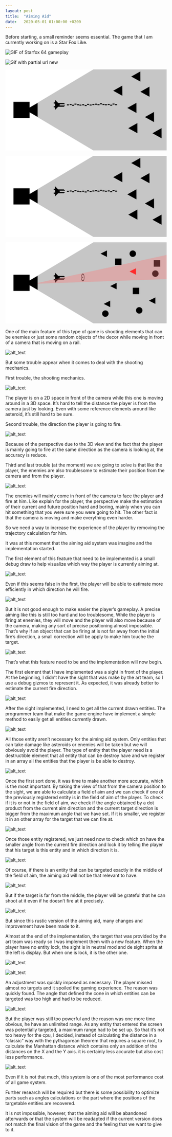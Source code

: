 ```yaml
---
layout: post
title:  "Aiming Aid"
date:   2020-05-01 01:00:00 +0200
---
```


Before starting, a small reminder seems essential. The game that I am currently working on is a Star Fox Like. 

![GIF of Starfox 64 gameplay](../data/gifs/starfox_64.gif "starfox 64 gif")


![Gif with partial url new](assets/data/gifs/starfox_64.gif)

![image with partial url new](assets/data/images/basicSetup.png)

![image with partial url and come back](../data/images/basicSetup.png)

![image with full url new](https://github.com/Bakakemono/Bakakemono.github.io/blob/master/assets/data/images/bestTarget.png)


One of the main feature of this type of game is shooting elements that can be enemies or just some random objects of the decor while moving in front of a camera that is moving on a rail.

![alt_text](images/Blogpost-technique1.png "image_tooltip")

But some trouble appear when it comes to deal with the shooting mechanics.

First trouble, the shooting mechanics.

![alt_text](images/Blogpost-technique2.png "image_tooltip")

The player is on a 2D space in front of the camera while this one is moving around in a 3D space. It’s hard to tell the distance the player is from the camera just by looking. Even with some reference elements around like asteroid, it’s still hard to be sure.

Second trouble, the direction the player is going to fire.

![alt_text](images/Blogpost-technique3.png "image_tooltip")


Because of the perspective due to the 3D view and the fact that the player is mainly going to fire at the same direction as the camera is looking at, the accuracy is reduce.

Third and last trouble (at the moment) we are going to solve is that like the player, the enemies are also troublesome to estimate their position from the camera and from the player. 

![alt_text](images/Blogpost-technique4.png "image_tooltip")


The enemies will mainly come in front of the camera to face the player and fire at him. Like explain for the player, the perspective make the estimation of their current and future position  hard and boring, mainly when you can hit something that you were sure you were going to hit. The other fact is that the camera is moving and make everything even harder.



So we need a way to increase the experience of the player by removing the trajectory calculation for him.

It was at this moment that the aiming aid system was imagine and the implementation started.

The first element of this feature that need to be implemented is a small debug draw to help visualize which way the player is currently aiming at.

![alt_text](images/Blogpost-technique5.png "image_tooltip")

Even if this seems false in the first, the player will be able to estimate more efficiently in which direction he will fire.

![alt_text](images/Blogpost-technique6.png "image_tooltip")

But it is not good enough to make easier the player’s gameplay. A precise aiming like this is still too hard and too troublesome, While the player is firing at enemies, they will move and the player will also move because of the camera, making any sort of precise positioning almost impossible. That’s why if an object that can be firing at is not far away from the initial fire’s direction, a small correction will be apply to make him touche the target.

![alt_text](images/Blogpost-technique7.png "image_tooltip")

That’s what this feature need to be and the implementation will now begin.

The first element that I have implemented was a sight in front of the player. At the beginning, I didn’t have the sight that was make by the art team, so I use a debug gizmos to represent it. As expected, it was already better to estimate the current fire direction.

![alt_text](images/Blogpost-technique8.png "image_tooltip")

After the sight implemented, I need to get all the current drawn entities. The programmer team that make the game engine have implement a simple method to easily get all entities currently drawn.

![alt_text](images/Blogpost-technique9.png "image_tooltip")

All those entity aren’t necessary for the aiming aid system. Only entities that can take damage like asteroids or enemies will be taken but we will obviously avoid the player. The type of entity that the player need is a destructible element that all entity that can be destroy have and we register in an array all the entities that the player is be able to destroy.

![alt_text](images/Blogpost-technique10.png "image_tooltip")


Once the first sort done, it was time to make another more accurate, which is the most important. By taking the view of that from the camera position to the sight, we are able to calculate a field of aim and we can check if one of the previously registered entity is in the field of aim of the player. To check if it is or not in the field of aim, we check if the angle obtained by a dot product from the current aim direction and the current target direction is bigger from the maximum angle that we have set. If it is smaller, we register it in an other array for the target that we can fire at.

![alt_text](images/Blogpost-technique11.png "image_tooltip")

Once those entity registered, we just need now to check which on have the smaller angle from the current fire direction and lock it by telling the player that his target is this entity and in which direction it is.

![alt_text](images/Blogpost-technique12.png "image_tooltip")

Of course, if there is an entity that can be targeted exactly in the middle of the field of aim, the aiming aid will not be that relevant to have.

![alt_text](images/Blogpost-technique13.png "image_tooltip")


But if the target is far from the middle, the player will be grateful that he can shoot at it even if he doesn’t fire at it precisely.

![alt_text](images/Blogpost-technique14.png "image_tooltip")

But since this rustic version of the aiming aid, many changes and improvement have been made to it.

Almost at the end of the implementation, the target that was provided by the art team was ready so I was implement them with a new feature. When the player have no entity lock, the sight is in neutral mod and de sight sprite at the left is display. But when one is lock, it is the other one.

![alt_text](images/Blogpost-technique15.png "image_tooltip")

![alt_text](images/Blogpost-technique16.png "image_tooltip")


An adjustment was quickly imposed as necessary. The player missed almost no targets and it spoiled the gaming experience. The reason was quickly found. The angle that defined the cone in which entities can be targeted was too high and had to be reduced.

![alt_text](images/Blogpost-technique17.png "image_tooltip")

But the player was still too powerful and the reason was one more time obvious, he have an unlimited range.  As any entity that entered the screen was potentially targeted, a maximum range had to be set up. So that it’s not too heavy for the cpu, I decided, instead of calculating the distance in a “classic” way with the pythagorean theorem that requires a square root, to calculate the Manhattan distance which contains only an addition of the distances on the X and the Y axis. it is certainly less accurate but also cost less performance.

![alt_text](images/Blogpost-technique18.png "image_tooltip")

Even if it is not that much, this system is one of the most performance cost of all game system.

Further research will be required but there is some possibility to optimize parts such as angles calculations or the part where the positions of the targetable entities are recovered.

It is not impossible, however, that the aiming aid will be abandoned afterwards or that the system will be readapted if the current version does not match the final vision of the game and the feeling that we want to give to it.